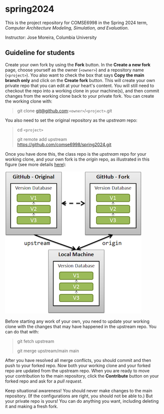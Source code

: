 # spring2024
This is the project repository for COMSE6998 in the Spring 2024 term, *Computer Architecture Modeling, Simulation, and Evaluation*.

Instructor: Jose Moreira, Columbia University

## Guideline for students

Create your own fork by using the **Fork** button. 
In the **Create a new fork** page, choose yourself as the owner (`<owner>`) and a repository name (`<project>`).
You also want to check the box that says **Copy the main branch only** and click on the **Create fork** button.
This will create your own private repo that you can edit at your heart's content. 
You will still need to checkout the repo into a working clone in your machine(s), and then commit changes from the working clone back to your private fork.
You can create the working clone with:

>  git clone git@github.com:`<owner>`/`<project>`.git

You also need to set the original repository as the *upstream* repo:

>    cd `<project>`
> 
>    git remote add upstream https://github.com/comse6998/spring2024.git

Once you have done this, the class repo is the *upstream* repo for your working clone, and your own fork is the *origin* repo, as illustrated in this figure
(see more details [here](https://stackoverflow.com/questions/3903817/pull-new-updates-from-original-github-repository-into-forked-github-repository)):

![Repos](repos.png)

Before starting any work of your own, you need to update your working clone with the changes that may have happened in the upstream repo.
You can do that with:

>  git fetch upstream
> 
>  git merge upstream/main main

After you have resolved all merge conflicts, you should commit and then push to your forked repo.
Now both your working clone and your forked repo are updated from the upstream repo.
When you are ready to move your contribution to the main repository, click the **Contribute** button on your forked repo and ask for a *pull request*.

Keep situational awareness! 
You should never make changes to the main repository.
(If the configurations are right, you should not be able to.)
But your private repo is yours!
You can do anything you want, including deleting it and making a fresh fork.
